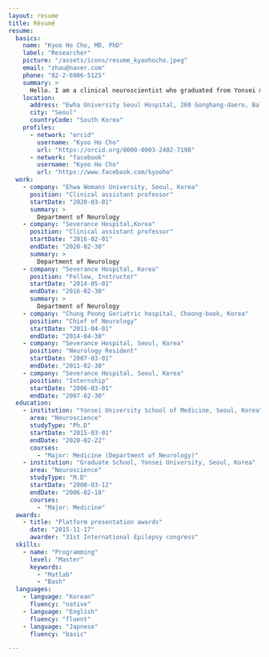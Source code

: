 ```yaml
---
layout: resume
title: Résumé
resume:
  basics:
    name: "Kyoo Ho Cho, MD, PhD"
    label: "Researcher"
    picture: "/assets/icons/resume_kyoohocho.jpeg"
    email: "zhau@naver.com"
    phone: "82-2-6986-5125"
    summary: >
      Hello. I am a clinical neuroscientist who graduated from Yonsei medical school and got a doctorate in philosophy in 2020. With experience of ten years as a neurologist in Severance hospital, I have a wealth of clinical experience and knowledge of research with accomplishment of a few publication. My subspeciality in neuroscience spans epilepsy, sleep disorders, and disorders of consciousness. I also have skills especially in quantitative neuroimaging, neurophysiology (intracranial EEG and MEG) and basic computer programming. I am glad to meet Combine members to collaborate with, in projects such as large-scale brain dynamic modelling of epilepsy and its comorbid condition.
    location:
      address: "Ewha University Seoul Hospital, 260 Gonghang-daero, Balsan 1(il)-dong, Gangseo-gu"
      city: "Seoul"
      countryCode: "South Korea"
    profiles:
      - network: "orcid"
        username: "Kyoo Ho Cho"
        url: "https://orcid.org/0000-0003-2402-7198"
      - network: "facebook"
        username: "Kyoo Ho Cho"
        url: "https://www.facebook.com/kyooho"            
  work:
    - company: "Ehwa Womans University, Seoul, Korea"
      position: "Clinical assistant professor"
      startDate: "2020-03-01"
      summary: >
        Department of Neurology
    - company: "Severance Hospital,Korea"
      position: "Clinical assistant professor"
      startDate: "2016-02-01"
      endDate: "2020-02-30"
      summary: >
        Department of Neurology
    - company: "Severance Hospital, Korea"
      position: "Fellow, Instructor"
      startDate: "2014-05-01"
      endDate: "2016-02-30"
      summary: >
        Department of Neurology
    - company: "Chung Poong Geriatric hospital, Choong-book, Korea"
      position: "Chief of Neurology"
      startDate: "2011-04-01"
      endDate: "2014-04-30"
    - company: "Severance Hospital, Seoul, Korea"
      position: "Neurology Resident"
      startDate: "2007-03-01"
      endDate: "2011-02-30"        
    - company: "Severance Hospital, Seoul, Korea"
      position: "Internship"
      startDate: "2006-03-01"
      endDate: "2007-02-30"       
  education:
    - institution: "Yonsei University School of Medicine, Seoul, Korea"
      area: "Neuroscience"
      studyType: "Ph.D"
      startDate: "2015-03-01"
      endDate: "2020-02-22"
      courses:
        - "Major: Medicine (Department of Neurology)"
    - institution: "Graduate School, Yonsei University, Seoul, Korea"
      area: "Neuroscience"
      studyType: "M.D"
      startDate: "2000-03-12"
      endDate: "2006-02-18"
      courses:
        - "Major: Medicine"
  awards:
    - title: "Platform presentation awards"
      date: "2015-11-17"
      awarder: "31st International Epilepsy congress"
  skills:
    - name: "Programming"
      level: "Master"
      keywords:
        - "Matlab"
        - "Bash"
  languages:
    - language: "Korean"
      fluency: "native"
    - language: "English"
      fluency: "fluent"
    - language: "Japnese"
      fluency: "basic"

---
```

